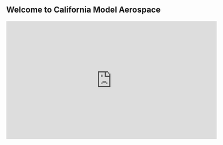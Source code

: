 ## Welcome to California Model Aerospace
<iframe width="560" height="315" src="https://www.youtube-nocookie.com/embed/sX70Vy1feDg" frameborder="0" allow="accelerometer; autoplay; encrypted-media; gyroscope; picture-in-picture" allowfullscreen></iframe>
